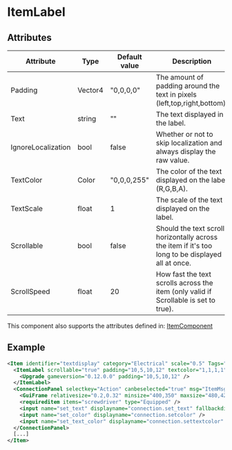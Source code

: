 # ItemLabel


## Attributes

| Attribute          | Type    | Default value | Description                                                                                       |
|--------------------|---------|---------------|---------------------------------------------------------------------------------------------------|
| Padding            | Vector4 | "0,0,0,0"     | The amount of padding around the text in pixels (left,top,right,bottom).                          |
| Text               | string  | ""            | The text displayed in the label.                                                                  |
| IgnoreLocalization | bool    | false         | Whether or not to skip localization and always display the raw value.                             |
| TextColor          | Color   | "0,0,0,255"   | The color of the text displayed on the label (R,G,B,A).                                           |
| TextScale          | float   | 1             | The scale of the text displayed on the label.                                                     |
| Scrollable         | bool    | false         | Should the text scroll horizontally across the item if it's too long to be displayed all at once. |
| ScrollSpeed        | float   | 20            | How fast the text scrolls across the item (only valid if Scrollable is set to true).              |

This component also supports the attributes defined in: [ItemComponent](ItemComponent.md)


## Example
```xml
<Item identifier="textdisplay" category="Electrical" scale="0.5" Tags="mediumitem,logic" impactsoundtag="impact_metal_light" cargocontaineridentifier="metalcrate" isshootable="true">
  <ItemLabel scrollable="true" padding="10,5,10,12" textcolor="1,1,1,1">
    <Upgrade gameversion="0.12.0.0" padding="10,5,10,12" />
  </ItemLabel>
  <ConnectionPanel selectkey="Action" canbeselected="true" msg="ItemMsgRewireScrewdriver" hudpriority="10">
    <GuiFrame relativesize="0.2,0.32" minsize="400,350" maxsize="480,420" anchor="Center" style="ConnectionPanel" />
    <requireditem items="screwdriver" type="Equipped" />
    <input name="set_text" displayname="connection.set_text" fallbackdisplayname="connection.setoutput" />
    <input name="set_color" displayname="connection.setcolor" />
    <input name="set_text_color" displayname="connection.settextcolor" />
  </ConnectionPanel>
  [...]
</Item>
```

